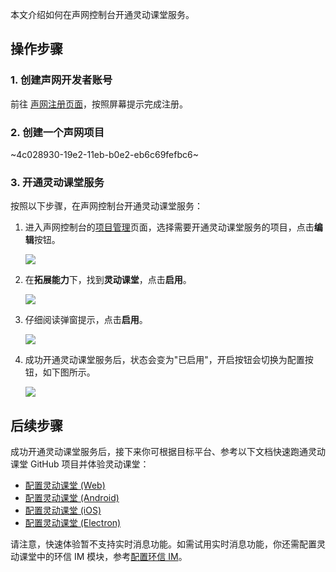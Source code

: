 本文介绍如何在声网控制台开通灵动课堂服务。

## 操作步骤

### 1. 创建声网开发者账号

前往 <a href="https://sso.agora.io/cn/signup/" target="_blank">声网注册页面</a>，按照屏幕提示完成注册。

### 2. 创建一个声网项目

~4c028930-19e2-11eb-b0e2-eb6c69fefbc6~

### 3. 开通灵动课堂服务

按照以下步骤，在声网控制台开通灵动课堂服务：

1. 进入声网控制台的<a href="https://console.agora.io/projects" target="_blank">项目管理</a>页面，选择需要开通灵动课堂服务的项目，点击**编辑**按钮。

   ![](https://web-cdn.agora.io/docs-files/1641282981459)

2. 在**拓展能力**下，找到**灵动课堂**，点击**启用**。

   ![](https://web-cdn.agora.io/docs-files/1641283154171)

3. 仔细阅读弹窗提示，点击**启用**。

   ![](https://web-cdn.agora.io/docs-files/1641283263841)

4. 成功开通灵动课堂服务后，状态会变为"已启用"，开启按钮会切换为配置按钮，如下图所示。

   ![](https://web-cdn.agora.io/docs-files/1641283823693)

## 后续步骤

成功开通灵动课堂服务后，接下来你可根据目标平台、参考以下文档快速跑通灵动课堂 GitHub 项目并体验灵动课堂：

-   [配置灵动课堂 (Web)](/cn/agora-class/agora_class_configure?platform=Web)
-   [配置灵动课堂 (Android)](/cn/agora-class/agora_class_configure?platform=Android)
-   [配置灵动课堂 (iOS)](/cn/agora-class/agora_class_configure?platform=iOS)
-   [配置灵动课堂 (Electron)](/cn/agora-class/agora_class_configure?platform=Electron)

<div class="alert note">请注意，快速体验暂不支持实时消息功能。如需试用实时消息功能，你还需配置灵动课堂中的环信 IM 模块，参考<a href="/cn/agora-class/agora_class_configure#配置环信-im">配置环信 IM</a>。</div>